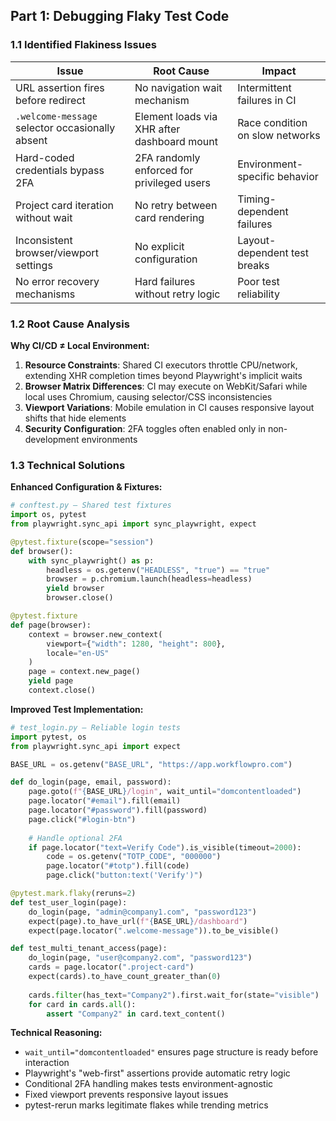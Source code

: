 ## Part 1: Debugging Flaky Test Code

### 1.1 Identified Flakiness Issues

| Issue | Root Cause | Impact |
|-------|------------|--------|
| URL assertion fires before redirect | No navigation wait mechanism | Intermittent failures in CI |
| `.welcome-message` selector occasionally absent | Element loads via XHR after dashboard mount | Race condition on slow networks |
| Hard-coded credentials bypass 2FA | 2FA randomly enforced for privileged users | Environment-specific behavior |
| Project card iteration without wait | No retry between card rendering | Timing-dependent failures |
| Inconsistent browser/viewport settings | No explicit configuration | Layout-dependent test breaks |
| No error recovery mechanisms | Hard failures without retry logic | Poor test reliability |

### 1.2 Root Cause Analysis

**Why CI/CD ≠ Local Environment:**

1. **Resource Constraints**: Shared CI executors throttle CPU/network, extending XHR completion times beyond Playwright's implicit waits
2. **Browser Matrix Differences**: CI may execute on WebKit/Safari while local uses Chromium, causing selector/CSS inconsistencies  
3. **Viewport Variations**: Mobile emulation in CI causes responsive layout shifts that hide elements
4. **Security Configuration**: 2FA toggles often enabled only in non-development environments

### 1.3 Technical Solutions

**Enhanced Configuration & Fixtures:**
```python
# conftest.py – Shared test fixtures
import os, pytest
from playwright.sync_api import sync_playwright, expect

@pytest.fixture(scope="session")
def browser():
    with sync_playwright() as p:
        headless = os.getenv("HEADLESS", "true") == "true"
        browser = p.chromium.launch(headless=headless)
        yield browser
        browser.close()

@pytest.fixture
def page(browser):
    context = browser.new_context(
        viewport={"width": 1280, "height": 800},
        locale="en-US"
    )
    page = context.new_page()
    yield page
    context.close()
```

**Improved Test Implementation:**
```python
# test_login.py – Reliable login tests
import pytest, os
from playwright.sync_api import expect

BASE_URL = os.getenv("BASE_URL", "https://app.workflowpro.com")

def do_login(page, email, password):
    page.goto(f"{BASE_URL}/login", wait_until="domcontentloaded")
    page.locator("#email").fill(email)
    page.locator("#password").fill(password)
    page.click("#login-btn")
    
    # Handle optional 2FA
    if page.locator("text=Verify Code").is_visible(timeout=2000):
        code = os.getenv("TOTP_CODE", "000000")
        page.locator("#totp").fill(code)
        page.click("button:text('Verify')")

@pytest.mark.flaky(reruns=2)
def test_user_login(page):
    do_login(page, "admin@company1.com", "password123")
    expect(page).to_have_url(f"{BASE_URL}/dashboard")
    expect(page.locator(".welcome-message")).to_be_visible()

def test_multi_tenant_access(page):
    do_login(page, "user@company2.com", "password123")
    cards = page.locator(".project-card")
    expect(cards).to_have_count_greater_than(0)
    
    cards.filter(has_text="Company2").first.wait_for(state="visible")
    for card in cards.all():
        assert "Company2" in card.text_content()
```

**Technical Reasoning:**
- `wait_until="domcontentloaded"` ensures page structure is ready before interaction
- Playwright's "web-first" assertions provide automatic retry logic
- Conditional 2FA handling makes tests environment-agnostic
- Fixed viewport prevents responsive layout issues
- pytest-rerun marks legitimate flakes while trending metrics
